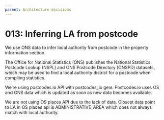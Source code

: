 ```yaml
---
parent: Architecture decisions
---
```


# 013: Inferring LA from postcode

We use ONS data to infer local authority from postcode in the property information section.

The Office for National Statistics (ONS) publishes the National Statistics Postcode Lookup (NSPL) and ONS Postcode Directory (ONSPD) datasets, which may be used to find a local authority district for a postcode when compiling statistics.

We’re using postcodes.io API with postcodes_io gem. Postcodes.io uses OS and ONS data which is updated as soon as new data becomes available.

We are not using OS places API due to the lack of data. Closest data point to LA in OS places api is ADMINISTRATIVE_AREA which does not always match with local authority.
